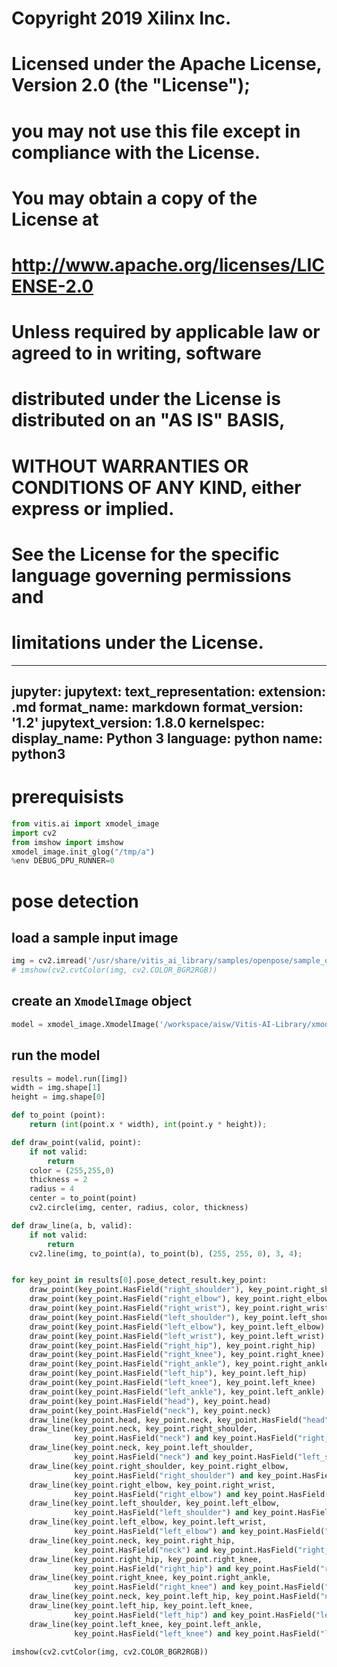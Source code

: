 #
# Copyright 2019 Xilinx Inc.
#
# Licensed under the Apache License, Version 2.0 (the "License");
# you may not use this file except in compliance with the License.
# You may obtain a copy of the License at
#
#     http://www.apache.org/licenses/LICENSE-2.0
#
# Unless required by applicable law or agreed to in writing, software
# distributed under the License is distributed on an "AS IS" BASIS,
# WITHOUT WARRANTIES OR CONDITIONS OF ANY KIND, either express or implied.
# See the License for the specific language governing permissions and
# limitations under the License.
---
jupyter:
  jupytext:
    text_representation:
      extension: .md
      format_name: markdown
      format_version: '1.2'
      jupytext_version: 1.8.0
  kernelspec:
    display_name: Python 3
    language: python
    name: python3
---

# prerequisists

```python
from vitis.ai import xmodel_image
import cv2
from imshow import imshow
xmodel_image.init_glog("/tmp/a")
%env DEBUG_DPU_RUNNER=0
```


# pose detection


## load a sample input image

```python
img = cv2.imread('/usr/share/vitis_ai_library/samples/openpose/sample_openpose.jpg')
# imshow(cv2.cvtColor(img, cv2.COLOR_BGR2RGB))
```

## create an `XmodelImage` object

```python
model = xmodel_image.XmodelImage('/workspace/aisw/Vitis-AI-Library/xmodel_image/models/openpose_pruned_0_3/openpose_pruned_0_3.xmodel')
```

## run the model

```python
results = model.run([img])
width = img.shape[1]
height = img.shape[0]

def to_point (point):
    return (int(point.x * width), int(point.y * height));

def draw_point(valid, point):
    if not valid:
        return
    color = (255,255,0)
    thickness = 2
    radius = 4
    center = to_point(point)
    cv2.circle(img, center, radius, color, thickness)

def draw_line(a, b, valid):
    if not valid:
        return
    cv2.line(img, to_point(a), to_point(b), (255, 255, 0), 3, 4);


for key_point in results[0].pose_detect_result.key_point:
    draw_point(key_point.HasField("right_shoulder"), key_point.right_shoulder)
    draw_point(key_point.HasField("right_elbow"), key_point.right_elbow)
    draw_point(key_point.HasField("right_wrist"), key_point.right_wrist)
    draw_point(key_point.HasField("left_shoulder"), key_point.left_shoulder)
    draw_point(key_point.HasField("left_elbow"), key_point.left_elbow)
    draw_point(key_point.HasField("left_wrist"), key_point.left_wrist)
    draw_point(key_point.HasField("right_hip"), key_point.right_hip)
    draw_point(key_point.HasField("right_knee"), key_point.right_knee)
    draw_point(key_point.HasField("right_ankle"), key_point.right_ankle)
    draw_point(key_point.HasField("left_hip"), key_point.left_hip)
    draw_point(key_point.HasField("left_knee"), key_point.left_knee)
    draw_point(key_point.HasField("left_ankle"), key_point.left_ankle)
    draw_point(key_point.HasField("head"), key_point.head)
    draw_point(key_point.HasField("neck"), key_point.neck)
    draw_line(key_point.head, key_point.neck, key_point.HasField("head") and key_point.HasField("neck"))
    draw_line(key_point.neck, key_point.right_shoulder,
              key_point.HasField("neck") and key_point.HasField("right_shoulder"))
    draw_line(key_point.neck, key_point.left_shoulder,
              key_point.HasField("neck") and key_point.HasField("left_shoulder"))
    draw_line(key_point.right_shoulder, key_point.right_elbow,
              key_point.HasField("right_shoulder") and key_point.HasField("right_elbow"))
    draw_line(key_point.right_elbow, key_point.right_wrist,
              key_point.HasField("right_elbow") and key_point.HasField("right_wrist"))
    draw_line(key_point.left_shoulder, key_point.left_elbow,
              key_point.HasField("left_shoulder") and key_point.HasField("left_elbow"))
    draw_line(key_point.left_elbow, key_point.left_wrist,
              key_point.HasField("left_elbow") and key_point.HasField("left_wrist"))
    draw_line(key_point.neck, key_point.right_hip,
              key_point.HasField("neck") and key_point.HasField("right_hip"))
    draw_line(key_point.right_hip, key_point.right_knee,
              key_point.HasField("right_hip") and key_point.HasField("right_knee"))
    draw_line(key_point.right_knee, key_point.right_ankle,
              key_point.HasField("right_knee") and key_point.HasField("right_ankle"))
    draw_line(key_point.neck, key_point.left_hip, key_point.HasField("neck") and key_point.HasField("left_hip"))
    draw_line(key_point.left_hip, key_point.left_knee,
              key_point.HasField("left_hip") and key_point.HasField("left_knee"))
    draw_line(key_point.left_knee, key_point.left_ankle,
              key_point.HasField("left_knee") and key_point.HasField("left_ankle"))

imshow(cv2.cvtColor(img, cv2.COLOR_BGR2RGB))
```
